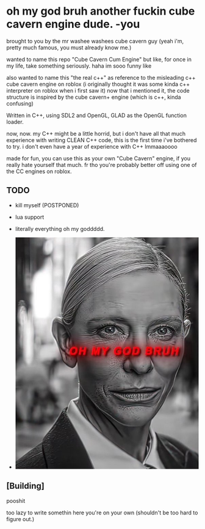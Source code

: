 # oh my god bruh another fuckin cube cavern engine dude. -you

brought to you by the mr washee washees cube cavern guy (yeah i'm, pretty much famous, you must already know me.)

wanted to name this repo "Cube Cavern Cum Engine" but like, for once in my life, take something seriously.
haha im sooo funny like

also wanted to name this "the real c++" as reference to the misleading c++ cube cavern engine on roblox (i originally thought it was some kinda c++ interpreter on roblox when i first saw it)
now that i mentioned it, the code structure is inspired by the cube cavern+ engine (which is c++, kinda confusing)

Written in C++, using SDL2 and OpenGL, GLAD as the OpenGL function loader.

now, now. my C++ might be a little horrid, but i don't have all that much experience with writing CLEAN C++ code, this is the first time i've bothered to try.
i don't even have a year of experience with C++ lmmaaaoooo

made for fun, you can use this as your own "Cube Cavern" engine, if you really hate yourself that much.
fr tho you're probably better off using one of the CC engines on roblox.

## TODO

- kill myself (POSTPONED)
- lua support
- literally everything oh my goddddd.

- ![alt text](https://github.com/legosukc/Cube-Cavern-/blob/master/awesomesauce/ohmygodbruh.jpg?raw=true)

## [Building]

pooshit

too lazy to write somethin here
you're on your own (shouldn't be too hard to figure out.)

